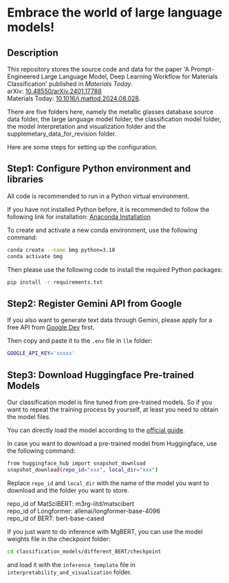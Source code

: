  # Embrace the world of large language models!
 
 ## Description
 
This repository stores the source code and data for the paper 'A Prompt-Engineered Large Language Model, Deep Learning Workflow
for Materials Classification' published in *Materials Today*.  
arXiv: [10.48550/arXiv.2401.17788](https://arxiv.org/abs/2401.17788)  
Materials Today: [10.1016/j.mattod.2024.08.028](https://www.sciencedirect.com/science/article/abs/pii/S1369702124002001).

There are five folders here, namely the metallic glasses database source data folder, the large language model folder, the classification model folder, the model interpretation and visualization folder and the supplemetary_data_for_revision folder.  

Here are some steps for setting up the configuration.
 
 ## Step1: Configure Python environment and libraries
 
 All code is recommended to run in a Python virtual environment. 

 If you have not installed Python before, it is recommended to follow the following link for installation: [Anaconda Installation](https://docs.anaconda.com/free/anaconda/install/)  

 To create and activate a new conda environment, use the following command:
 
 ```bash
 conda create --name bmg python=3.10
 conda activate bmg
 ```
 Then please use the following code to install the required Python packages:

 ```bash
 pip install -r requirements.txt
 ```
 
 ## Step2: Register Gemini API from Google
If you also want to generate text data through Gemini, please apply for a free API from [Google Dev](https://ai.google.dev/) first.  

Then copy and paste it to the `.env` file in `llm` folder:

```bash
GOOGLE_API_KEY='xxxxx'
```


 ## Step3: Download Huggingface Pre-trained Models
 
 Our classification model is fine tuned from pre-trained models. So if you want to repeat the training process by yourself, at least you need to obtain the model files.

 You can directly load the model according to the [official guide](https://huggingface.co/learn/nlp-course/en/chapter2/3?fw=pt).

 In case you want to download a pre-trained model from Huggingface, use the following command:
 
 ```bash
 from huggingface_hub import snapshot_download
 snapshot_download(repo_id="xxx", local_dir="xxx")
 ```
 
 Replace `repo_id` and `local_dir` with the name of the model you want to download and the folder you want to store.

 repo_id of MatSciBERT: m3rg-iitd/matscibert   
 repo_id of Longformer: allenai/longformer-base-4096  
 repo_id of BERT: bert-base-cased  

 If you just want to do inference with MgBERT, you can use the model weights file in the checkpoint folder:

 ```bash
 cd classification_models/different_BERT/checkpoint
 ```

 and load it with the `inference_template` file in `interpretability_and_visualization` folder.

